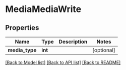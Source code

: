 # MediaMediaWrite

## Properties
Name | Type | Description | Notes
------------ | ------------- | ------------- | -------------
**media_type** | **int** |  | [optional] 

[[Back to Model list]](../../README.md#documentation-for-models) [[Back to API list]](../../README.md#documentation-for-api-endpoints) [[Back to README]](../../README.md)

